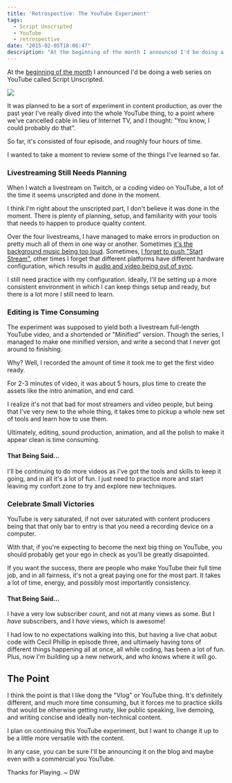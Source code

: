 ```yaml
---
title: 'Retrospective: The YouTube Experiment'
tags:
  - Script Unscripted
  - YouTube
  - retrospective
date: "2015-02-05T18:06:47"
description: "At the beginning of the month I announced I'd be doing a web series on YouTube called Script Unscripted. "
---
```


[1]: youtube-logo-full_color.png

At the [beginning of the month](https://www.davidwesst.com/script-unscripted-starts-january-8th-2015/) I announced I'd be doing a web series on YouTube called Script Unscripted. 

![][1]

It was planned to be a sort of experiment in content production, as over the past year I've really dived into the whole YouTube thing, to a point where we've cancelled cable in lieu of Internet TV, and I thought: "You know, I could probably do that".

So far, it's consisted of four episode, and roughly four hours of time.

I wanted to take a moment to review some of the things I've learned so far.

### Livestreaming Still Needs Planning

When I watch a livestream on Twitch, or a coding video on YouTube, a lot of the time it seems unscripted and done in the moment.

I think I'm right about the unscripted part, I don't believe it was done in the moment. There is plenty of planning, setup, and familiarity with your tools that needs to happen to produce quality content.

Over the four livestreams, I have managed to make errors in production on pretty much all of them in one way or another. Sometimes [it's the background music being too loud](http://youtu.be/LgMueH9-Ozg?list=PLbTA1UhK0wKhju4t2OFPll4iPvM_Vzw3O). Sometimes, [I forget to push "Start Stream"](https://www.youtube.com/watch?v=Ew5LB9gaGms), other times I forget that different platforms have different hardware configuration, which results in [audio and video being out of sync](https://www.youtube.com/watch?v=yiZ4rOVKUVU).

I still need practice with my configuration. Ideally, I'll be setting up a more consistent environment in which I can keep things setup and ready, but there is a lot more I still need to learn.

### Editing is Time Consuming

The experiment was supposed to yield both a livestream full-length YouTube video, and a shortended or "Minified" version. Though the series, I managed to make one minified version, and write a second that I never got around to finishing.

Why? Well, I recorded the amount of time it took me to get the first video ready. 

For 2-3 minutes of video, it was about 5 hours, plus time to create the assets like the intro animation, and end card. 

I realize it's not that bad for most streamers and video people, but being that I've very new to the whole thing, it takes time to pickup a whole new set of tools and learn how to use them.

Ultimately, editing, sound production, animation, and all the polish to make it appear clean is time consuming.

#### That Being Said...

I'll be continuing to do more videos as I've got the tools and skills to keep it going, and in all it's a lot of fun. I just need to practice more and start leaving my confort zone to try and explore new techniques.

### Celebrate Small Victories

YouTube is very saturated, if not over saturated with content producers being that that only bar to entry is that you need a recording device on a computer.

With that, if you're expecting to become the next big thing on YouTube, you should probably get your ego in check as you'll be greatly disapointed. 

If you want the success, there are people who make YouTube their full time job, and in all fairness, it's not a great paying one for the most part. It takes a lot of time, energy, and possibly most importantly consistency. 

#### That Being Said...

I have a very low subscriber count, and not at many views as some. But I _have_ subscribers, and I _have_ views, which is awesome!

I had low to no expectations walking into this, but having a live chat aobut code with Cecil Phillip in episode three, and ultimaely having tons of different things happening all at once, all while coding, has been a lot of fun. Plus, now I'm building up a new network, and who knows where it will go.

## The Point

I think the point is that I like dong the "Vlog" or YouTube thing. It's definitely different, and much more time consuming, but it forces me to practice skills that would be otherwise getting rusty, like public speaking, live demoing, and writing concise and ideally non-technical content.

I plan on continuing this YouTube experiment, but I want to change it up to be a little more versatile with the content.

In any case, you can be sure I'll be announcing it on the blog and maybe even with a commercial you YouTube.

Thanks for Playing. ~ DW
